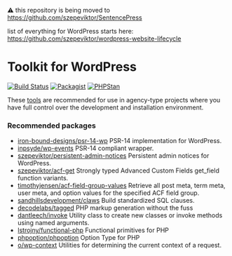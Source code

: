 :warning: this repository is being moved to https://github.com/szepeviktor/SentencePress

list of everything for WordPress starts here: https://github.com/szepeviktor/wordpress-website-lifecycle

# Toolkit for WordPress

[![Build Status](https://travis-ci.com/szepeviktor/Toolkit4WP.svg?branch=master)](https://travis-ci.com/github/szepeviktor/Toolkit4WP)
[![Packagist](https://img.shields.io/packagist/v/szepeviktor/toolkit4wp.svg?color=239922&style=popout)](https://packagist.org/packages/szepeviktor/toolkit4wp)
[![PHPStan](https://img.shields.io/badge/PHPStan-enabled-239922)](https://phpstan.org/)

These [tools](/src) are recommended for use in agency-type projects
where you have full control over the development and installation environment.

### Recommended packages

- [iron-bound-designs/psr-14-wp](https://github.com/iron-bound-designs/psr-14-wp)
  PSR-14 implementation for WordPress.
- [inpsyde/wp-events](https://github.com/inpsyde/wp-events)
  PSR-14 compliant wrapper.
- [szepeviktor/persistent-admin-notices](https://github.com/szepeviktor/wordpress-persistent-admin-notices)
  Persistent admin notices for WordPress.
- [szepeviktor/acf-get](https://github.com/szepeviktor/acf-get)
  Strongly typed Advanced Custom Fields get_field function variants.
- [timothyjensen/acf-field-group-values](https://github.com/timothyjensen/acf-field-group-values)
  Retrieve all post meta, term meta, user meta, and option values for the specified ACF field group.
- [sandhillsdevelopment/claws](https://github.com/sandhillsdevelopment/claws)
  Build standardized SQL clauses.
- [decodelabs/tagged](https://github.com/decodelabs/tagged)
  PHP markup generation without the fuss
- [dantleech/invoke](https://github.com/dantleech/invoke)
  Utility class to create new classes or invoke methods using named arguments.
- [lstrojny/functional-php](https://github.com/lstrojny/functional-php)
  Functional primitives for PHP
- [phpoption/phpoption](https://github.com/schmittjoh/php-option)
  Option Type for PHP
- [o/wp-context](https://github.com/j-arens/wp-context)
  Utilities for determining the current context of a request.
